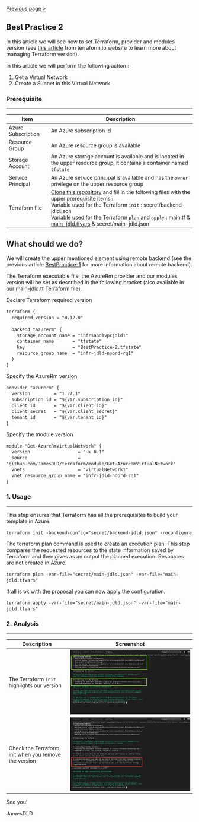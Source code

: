 [Previous page >](../)

Best Practice 2
------------
In this article we will see how to set Terraform, provider and modules version (see [this article](https://www.terraform.io/docs/configuration/terraform.html) from terraform.io website to learn more about managing Terraform version).

In this article we will perform the following action  : 
1. Get a Virtual Network
2. Create a Subnet in this Virtual Network


### Prerequisite
-----

| Item | Description |
| ------------- | ------------- |
| Azure Subscription | An Azure subscription id |
| Resource Group | An Azure resource group is available |
| Storage Account | An Azure storage account is available and is located in the upper resource group, it contains a container named `tfstate` |
| Service Principal | An Azure service principal is available and has the `owner` privilege on the upper resource group |
| Terraform file | [Clone this repository](https://github.com/JamesDLD/terraform/tree/master/Best-Practice/BestPractice-2) and fill in the following files with the upper prerequisite items : <br> Variable used for the Terraform `init` : secret/backend-jdld.json <br> Variable used for the Terraform `plan` and `apply` : [main.tf](main.tf) & [main-jdld.tfvars](main-jdld.tfvars) & secret/main-jdld.json |



What should we do?
------------
We will create the upper mentioned element using remote backend (see the previous article [BestPractice-1](../BestPractice-1) for more information about remote backend).

The Terraform executable file, the AzureRm provider and our modules version will be set as described in the following bracket (also available in our [main-jdld.tf](main-jdld.tf) Terraform file).


Declare Terraform required version 
```hcl
terraform {
  required_version = "0.12.0"

  backend "azurerm" {
    storage_account_name = "infrsand1vpcjdld1"
    container_name       = "tfstate"
    key                  = "BestPractice-2.tfstate"
    resource_group_name  = "infr-jdld-noprd-rg1"
  }
}
```

Specify the AzureRm version 
```hcl
provider "azurerm" {
  version         = "1.27.1"
  subscription_id = "${var.subscription_id}"
  client_id       = "${var.client_id}"
  client_secret   = "${var.client_secret}"
  tenant_id       = "${var.tenant_id}"
}
```

Specify the module version
```hcl
module "Get-AzureRmVirtualNetwork" {
  version                  = "~> 0.1"
  source                   = "github.com/JamesDLD/terraform/module/Get-AzureRmVirtualNetwork"
  vnets                    = "virtualNetwork1"
  vnet_resource_group_name = "infr-jdld-noprd-rg1"
}
```



### 1. Usage
-----

This step ensures that Terraform has all the prerequisites to build your template in Azure.
```hcl
terraform init -backend-config="secret/backend-jdld.json" -reconfigure
```

The terraform plan command is used to create an execution plan.
This step compares the requested resources to the state information saved by Terraform and then gives as an output the planned execution. Resources are not created in Azure.
```hcl
terraform plan -var-file="secret/main-jdld.json" -var-file="main-jdld.tfvars"
```

If all is ok with the proposal you can now apply the configuration.
```hcl
terraform apply -var-file="secret/main-jdld.json" -var-file="main-jdld.tfvars"
```

### 2. Analysis
-----

| Description | Screenshot |
| ------------- | ------------- |
| The Terraform `init` highlights our version | ![version](image/version.png) |
| Check the Terraform init when you remove the version | ![noversion](image/noversion.png) |


See you!

JamesDLD